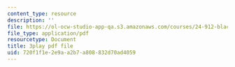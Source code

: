 ```yaml
---
content_type: resource
description: ''
file: https://ol-ocw-studio-app-qa.s3.amazonaws.com/courses/24-912-black-matters-introduction-to-black-studies-spring-2017/720f1f1e2e9aa2b7a808832d70ad4059_HF4hKftgWxg.pdf
file_type: application/pdf
resourcetype: Document
title: 3play pdf file
uid: 720f1f1e-2e9a-a2b7-a808-832d70ad4059
---
```

